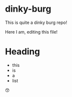 # dinky-burg
This is quite a dinky burg repo!

Here I am, editing this file!

# Heading

- this
- is
- a
- list

😙
